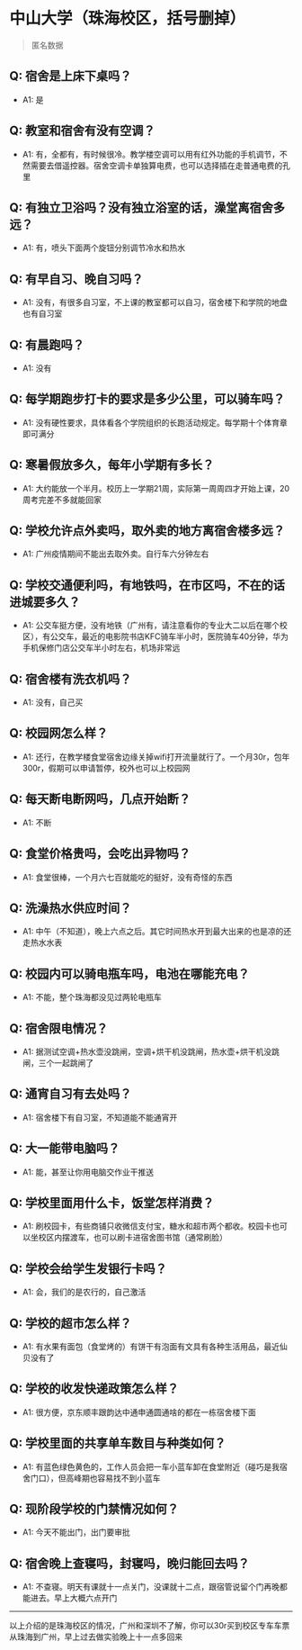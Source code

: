 # 中山大学（珠海校区，括号删掉）
> 匿名数据
## Q: 宿舍是上床下桌吗？
- A1: 是
## Q: 教室和宿舍有没有空调？
- A1: 有，全都有，有时候很冷。教学楼空调可以用有红外功能的手机调节，不然需要去借遥控器。宿舍空调卡单独算电费，也可以选择插在走普通电费的孔里
## Q: 有独立卫浴吗？没有独立浴室的话，澡堂离宿舍多远？
- A1: 有，喷头下面两个旋钮分别调节冷水和热水
## Q: 有早自习、晚自习吗？
- A1: 没有，有很多自习室，不上课的教室都可以自习，宿舍楼下和学院的地盘也有自习室
## Q: 有晨跑吗？
- A1: 没有
## Q: 每学期跑步打卡的要求是多少公里，可以骑车吗？
- A1: 没有硬性要求，具体看各个学院组织的长跑活动规定。每学期十个体育章即可满分
## Q: 寒暑假放多久，每年小学期有多长？
- A1: 大约能放一个半月。校历上一学期21周，实际第一周周四才开始上课，20周考完差不多就能回家
## Q: 学校允许点外卖吗，取外卖的地方离宿舍楼多远？
- A1: 广州疫情期间不能出去取外卖。自行车六分钟左右
## Q: 学校交通便利吗，有地铁吗，在市区吗，不在的话进城要多久？
- A1: 公交车挺方便，没有地铁（广州有，请注意看你的专业大二以后在哪个校区），有公交车，最近的电影院书店KFC骑车半小时，医院骑车40分钟，华为手机保修门店公交车半小时左右，机场非常远
## Q: 宿舍楼有洗衣机吗？
- A1: 没有，自己买
## Q: 校园网怎么样？
- A1: 还行，在教学楼食堂宿舍边缘关掉wifi打开流量就行了。一个月30r，包年300r，假期可以申请暂停，校外也可以上校园网
## Q: 每天断电断网吗，几点开始断？
- A1: 不断
## Q: 食堂价格贵吗，会吃出异物吗？
- A1: 食堂很棒，一个月六七百就能吃的挺好，没有奇怪的东西
## Q: 洗澡热水供应时间？
- A1: 中午（不知道），晚上六点之后。其它时间热水开到最大出来的也是凉的还走热水水表
## Q: 校园内可以骑电瓶车吗，电池在哪能充电？
- A1: 不能，整个珠海都没见过两轮电瓶车
## Q: 宿舍限电情况？
- A1: 据测试空调+热水壶没跳闸，空调+烘干机没跳闸，热水壶+烘干机没跳闸，三个一起跳闸了
## Q: 通宵自习有去处吗？
- A1: 宿舍楼下有自习室，不知道能不能通宵开
## Q: 大一能带电脑吗？
- A1: 能，甚至让你用电脑交作业干推送
## Q: 学校里面用什么卡，饭堂怎样消费？
- A1: 刷校园卡，有些商铺只收微信支付宝，糖水和超市两个都收。校园卡也可以坐校区内摆渡车，也可以刷卡进宿舍图书馆（通常刷脸）
## Q: 学校会给学生发银行卡吗？
- A1: 会，我们的是农行的，自己激活
## Q: 学校的超市怎么样？
- A1: 有水果有面包（食堂烤的）有饼干有泡面有文具有各种生活用品，最近仙贝没有了
## Q: 学校的收发快递政策怎么样？
- A1: 很方便，京东顺丰跟韵达中通申通圆通啥的都在一栋宿舍楼下面
## Q: 学校里面的共享单车数目与种类如何？
- A1: 有蓝色绿色黄色的，工作人员会把一车小蓝车卸在食堂附近（碰巧是我宿舍门口），但高峰期也容易找不到小蓝车
## Q: 现阶段学校的门禁情况如何？
- A1: 今天不能出门，出门要审批
## Q: 宿舍晚上查寝吗，封寝吗，晚归能回去吗？
- A1: 不查寝。明天有课就十一点关门，没课就十二点，跟宿管说留个门再晚都能进去。早上大概六点开门
***
以上介绍的是珠海校区的情况，广州和深圳不了解，你可以30r买到校区专车车票从珠海到广州，早上过去做实验晚上十一点多回来